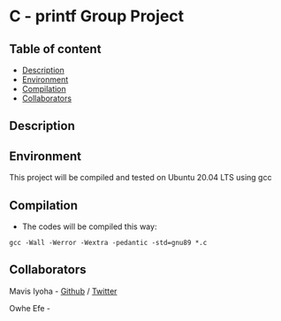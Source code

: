# C - printf Group Project

## Table of content
* [Description](#description)
* [Environment](#environment)
* [Compilation](#compilation)
* [Collaborators](#collaborators)

## Description

## Environment
This project will be compiled and tested on Ubuntu 20.04 LTS using gcc

## Compilation
* The codes will be compiled this way:

`gcc -Wall -Werror -Wextra -pedantic -std=gnu89 *.c`

## Collaborators

Mavis Iyoha - [Github](https://github.com/unbow-unbent-unbroken) / [Twitter](https://twitter.com/Mavis_Iyoha)

Owhe Efe - 
